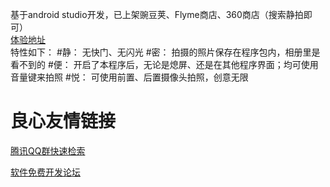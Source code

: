 基于android studio开发，已上架豌豆荚、Flyme商店、360商店（搜索静拍即可）  
[体验地址](http://git.oschina.net/yso/JingPai/releases)  
特性如下：
#静：
无快门、无闪光 
#密：
拍摄的照片保存在程序包内，相册里是看不到的 
#便：
开启了本程序后，无论是熄屏、还是在其他程序界面；均可使用音量键来拍照 
#悦：
可使用前置、后置摄像头拍照，创意无限

 # 良心友情链接

[腾讯QQ群快速检索](http://u.720life.cn/s/8cf73f7c)

[软件免费开发论坛](http://u.720life.cn/s/bbb01dc0)
